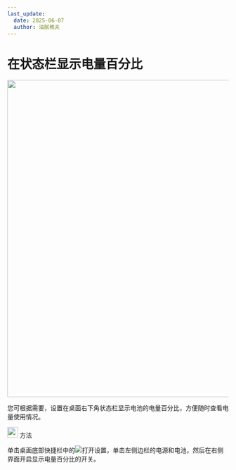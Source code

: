 ```yaml
---
last_update:
  date: 2025-06-07
  author: 油腻樵夫
---
```


# 在状态栏显示电量百分比

<img src="https://tips-p01-drcn.dbankcdn.cn/MODEL/DOC/C00B030/resource/card/202512281uswxk/zh-cn/image/figure/fig_settings_BatteryPercent.png" width="720" height=""/> 

您可根据需要，设置在桌面右下角状态栏显示电池的电量百分比，方便随时查看电量使用情况。

<img src="https://tips-p01-drcn.dbankcdn.cn/MODEL/DOC/C00B030/resource/card/202512281uswxk/zh-cn/image/common/buttons/fig_method.png" width="24" height="24"/> 方法

单击桌面底部快捷栏中的![](https://tips-p01-drcn.dbankcdn.cn/MODEL/DOC/C00B030/resource/card/202512281uswxk/zh-cn/image/common/icon/appicon_settings.png)打开设置，单击左侧边栏的电源和电池，然后在右侧界面开启显示电量百分比的开关。



